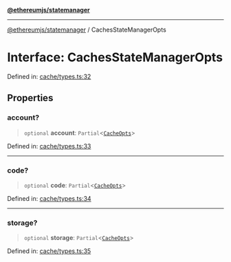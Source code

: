 [**@ethereumjs/statemanager**](../README.md)

***

[@ethereumjs/statemanager](../README.md) / CachesStateManagerOpts

# Interface: CachesStateManagerOpts

Defined in: [cache/types.ts:32](https://github.com/Dargon789/ethereumjs-monorepo/blob/master/packages/statemanager/src/cache/types.ts#L32)

## Properties

### account?

> `optional` **account**: `Partial`\<[`CacheOpts`](CacheOpts.md)\>

Defined in: [cache/types.ts:33](https://github.com/Dargon789/ethereumjs-monorepo/blob/master/packages/statemanager/src/cache/types.ts#L33)

***

### code?

> `optional` **code**: `Partial`\<[`CacheOpts`](CacheOpts.md)\>

Defined in: [cache/types.ts:34](https://github.com/Dargon789/ethereumjs-monorepo/blob/master/packages/statemanager/src/cache/types.ts#L34)

***

### storage?

> `optional` **storage**: `Partial`\<[`CacheOpts`](CacheOpts.md)\>

Defined in: [cache/types.ts:35](https://github.com/Dargon789/ethereumjs-monorepo/blob/master/packages/statemanager/src/cache/types.ts#L35)
